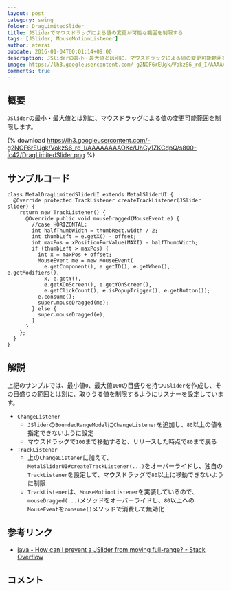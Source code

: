 ```yaml
---
layout: post
category: swing
folder: DragLimitedSlider
title: JSliderでマウスドラッグによる値の変更が可能な範囲を制限する
tags: [JSlider, MouseMotionListener]
author: aterai
pubdate: 2016-01-04T00:01:14+09:00
description: JSliderの最小・最大値とは別に、マウスドラッグによる値の変更可能範囲を制限します。
image: https://lh3.googleusercontent.com/-g2NOF6rEUgk/VokzS6_rd_I/AAAAAAAAOKc/UhGy1ZKCdpQ/s800-Ic42/DragLimitedSlider.png
comments: true
---
```

## 概要
`JSlider`の最小・最大値とは別に、マウスドラッグによる値の変更可能範囲を制限します。

{% download https://lh3.googleusercontent.com/-g2NOF6rEUgk/VokzS6_rd_I/AAAAAAAAOKc/UhGy1ZKCdpQ/s800-Ic42/DragLimitedSlider.png %}

## サンプルコード
<pre class="prettyprint"><code>class MetalDragLimitedSliderUI extends MetalSliderUI {
  @Override protected TrackListener createTrackListener(JSlider slider) {
    return new TrackListener() {
      @Override public void mouseDragged(MouseEvent e) {
        //case HORIZONTAL:
        int halfThumbWidth = thumbRect.width / 2;
        int thumbLeft = e.getX() - offset;
        int maxPos = xPositionForValue(MAXI) - halfThumbWidth;
        if (thumbLeft &gt; maxPos) {
          int x = maxPos + offset;
          MouseEvent me = new MouseEvent(
            e.getComponent(), e.getID(), e.getWhen(), e.getModifiers(),
            x, e.getY(),
            e.getXOnScreen(), e.getYOnScreen(),
            e.getClickCount(), e.isPopupTrigger(), e.getButton());
          e.consume();
          super.mouseDragged(me);
        } else {
          super.mouseDragged(e);
        }
      }
    };
  }
}
</code></pre>

## 解説
上記のサンプルでは、最小値`0`、最大値`100`の目盛りを持つ`JSlider`を作成し、その目盛りの範囲とは別に、取りうる値を制限するようにリスナーを設定しています。

- `ChangeListener`
    - `JSlider`の`BoundedRangeModel`に`ChangeListener`を追加し、`80`以上の値を指定できないように設定
    - マウスドラッグで`100`まで移動すると、リリースした時点で`80`まで戻る
- `TrackListener`
    - 上の`ChangeListener`に加えて、`MetalSliderUI#createTrackListener(...)`をオーバーライドし、独自の`TrackListener`を設定して、マウスドラッグで`80`以上に移動できないように制限
    - `TrackListener`は、`MouseMotionListener`を実装しているので、`mouseDragged(...)`メソッドをオーバーライドし、`80`以上への`MouseEvent`を`consume()`メソッドで消費して無効化

<!-- dummy comment line for breaking list -->

## 参考リンク
- [java - How can I prevent a JSlider from moving full-range? - Stack Overflow](http://stackoverflow.com/questions/34561596/how-can-i-prevent-a-jslider-from-moving-full-range)

<!-- dummy comment line for breaking list -->

## コメント
